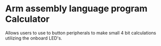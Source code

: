 # Arm assembly language program Calculator
Allows users to use to button peripherals to make small 4 bit calculations utilizing the onboard LED's.
